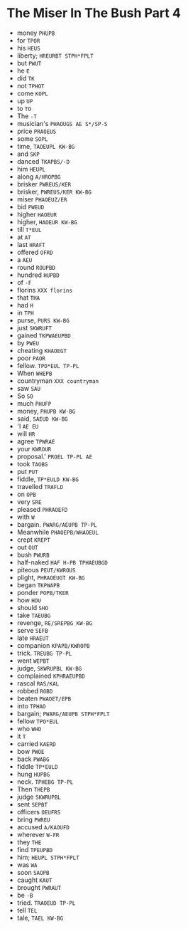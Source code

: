 # The Miser In The Bush Part 4

* money `PHUPB`
* for `TPOR`
* his `HEUS`
* liberty; `HREURBT STPH*FPLT`
* but `PWUT`
* he `E`
* did `TK`
* not `TPHOT`
* come `KOPL`
* up `UP`
* to `TO`
* The `-T`
* musician's `PHAOUGS AE S*/SP-S`
* price `PRAOEUS`
* some `SOPL`
* time, `TAOEUPL KW-BG`
* and `SKP`
* danced `TKAPBS/-D`
* him `HEUPL`
* along `A/HROPBG`
* brisker `PWREUS/KER`
* brisker, `PWREUS/KER KW-BG`
* miser `PHAOEUZ/ER`
* bid `PWEUD`
* higher `HAOEUR`
* higher, `HAOEUR KW-BG`
* till `T*EUL`
* at `AT`
* last `HRAFT`
* offered `OFRD`
* a `AEU`
* round `ROUPBD`
* hundred `HUPBD`
* of `-F`
* florins `XXX florins`
* that `THA`
* had `H`
* in `TPH`
* purse, `PURS KW-BG`
* just `SKWRUFT`
* gained `TKPWAEUPBD`
* by `PWEU`
* cheating `KHAOEGT`
* poor `PAOR`
* fellow. `TPO*EUL TP-PL`
* When `WHEPB`
* countryman `XXX countryman`
* saw `SAU`
* So `SO`
* much `PHUFP`
* money, `PHUPB KW-BG`
* said, `SAEUD KW-BG`
* 'I `AE EU`
* will `HR`
* agree `TPWRAE`
* your `KWROUR`
* proposal.' `PROEL TP-PL AE`
* took `TAOBG`
* put `PUT`
* fiddle, `TP*EULD KW-BG`
* travelled `TRAFLD`
* on `OPB`
* very `SRE`
* pleased `PHRAOEFD`
* with `W`
* bargain. `PWARG/AEUPB TP-PL`
* Meanwhile `PHAOEPB/WHAOEUL`
* crept `KREPT`
* out `OUT`
* bush `PWURB`
* half-naked `HAF H-PB TPHAEUBGD`
* piteous `PEUT/KWROUS`
* plight, `PHRAOEUGT KW-BG`
* began `TKPWAPB`
* ponder `POPB/TKER`
* how `HOU`
* should `SHO`
* take `TAEUBG`
* revenge, `RE/SREPBG KW-BG`
* serve `SEFB`
* late `HRAEUT`
* companion `KPAPB/KWROPB`
* trick. `TREUBG TP-PL`
* went `WEPBT`
* judge, `SKWRUPBL KW-BG`
* complained `KPHRAEUPBD`
* rascal `RAS/KAL`
* robbed `ROBD`
* beaten `PWAOET/EPB`
* into `TPHAO`
* bargain; `PWARG/AEUPB STPH*FPLT`
* fellow `TPO*EUL`
* who `WHO`
* it `T`
* carried `KAERD`
* bow `PWOE`
* back `PWABG`
* fiddle `TP*EULD`
* hung `HUPBG`
* neck. `TPHEBG TP-PL`
* Then `THEPB`
* judge `SKWRUPBL`
* sent `SEPBT`
* officers `OEUFRS`
* bring `PWREU`
* accused `A/KAOUFD`
* wherever `W-FR`
* they `THE`
* find `TPEUPBD`
* him; `HEUPL STPH*FPLT`
* was `WA`
* soon `SAOPB`
* caught `KAUT`
* brought `PWRAUT`
* be `-B`
* tried. `TRAOEUD TP-PL`
* tell `TEL`
* tale, `TAEL KW-BG`

